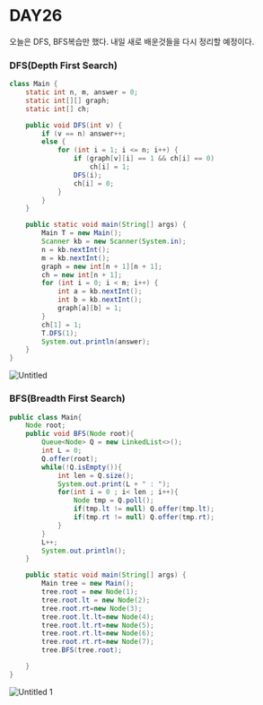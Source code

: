 # DAY26

오늘은 DFS, BFS복습만 했다. 내일 새로 배운것들을 다시 정리할 예정이다.

### DFS(Depth First Search)

```java
class Main {
    static int n, m, answer = 0;
    static int[][] graph;
    static int[] ch;

    public void DFS(int v) {
        if (v == n) answer++;
        else {
            for (int i = 1; i <= n; i++) {
                if (graph[v][i] == 1 && ch[i] == 0)
                    ch[i] = 1;
                DFS(i);
                ch[i] = 0;
            }
        }
    }

    public static void main(String[] args) {
        Main T = new Main();
        Scanner kb = new Scanner(System.in);
        n = kb.nextInt();
        m = kb.nextInt();
        graph = new int[n + 1][n + 1];
        ch = new int[n + 1];
        for (int i = 0; i < m; i++) {
            int a = kb.nextInt();
            int b = kb.nextInt();
            graph[a][b] = 1;
        }
        ch[1] = 1;
        T.DFS(1);
        System.out.println(answer);
    }
}
```

![Untitled](https://user-images.githubusercontent.com/70310271/171412871-fff1194d-c283-4e73-aa81-94a35cffc072.png)


### BFS(Breadth First Search)

```java
public class Main{
    Node root;
    public void BFS(Node root){
        Queue<Node> Q = new LinkedList<>();
        int L = 0;
        Q.offer(root);
        while(!Q.isEmpty()){
            int len = Q.size();
            System.out.print(L + " : ");
            for(int i = 0 ; i< len ; i++){
                Node tmp = Q.poll();
                if(tmp.lt != null) Q.offer(tmp.lt);
                if(tmp.rt != null) Q.offer(tmp.rt);
            }
        }
        L++;
        System.out.println();
    }

    public static void main(String[] args) {
        Main tree = new Main();
        tree.root = new Node(1);
        tree.root.lt = new Node(2);
        tree.root.rt=new Node(3);
        tree.root.lt.lt=new Node(4);
        tree.root.lt.rt=new Node(5);
        tree.root.rt.lt=new Node(6);
        tree.root.rt.rt=new Node(7);
        tree.BFS(tree.root);

    }
}
```

![Untitled 1](https://user-images.githubusercontent.com/70310271/171412885-08433ada-76c2-4069-bd99-46296ebbdf8d.png)

